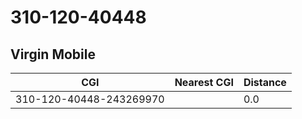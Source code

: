 # 310-120-40448
## Virgin Mobile


| CGI | Nearest CGI | Distance |
|-----|-------------|----------|
| 310-120-40448-243269970 |  | 0.0 |
